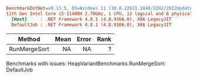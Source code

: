 ``` ini

BenchmarkDotNet=v0.13.5, OS=Windows 11 (10.0.22621.1848/22H2/2022Update/SunValley2)
11th Gen Intel Core i5-11400H 2.70GHz, 1 CPU, 12 logical and 6 physical cores
  [Host]     : .NET Framework 4.8.1 (4.8.9166.0), X86 LegacyJIT
  DefaultJob : .NET Framework 4.8.1 (4.8.9166.0), X86 LegacyJIT


```
|       Method | Mean | Error | Rank |
|------------- |-----:|------:|-----:|
| RunMergeSort |   NA |    NA |    ? |

Benchmarks with issues:
  HeapVariantBenchmarks.RunMergeSort: DefaultJob
